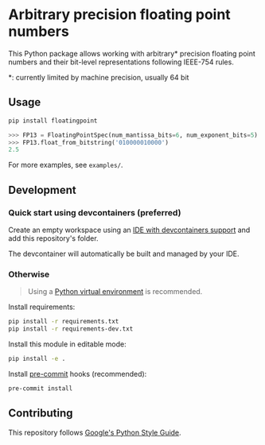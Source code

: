 # Arbitrary precision floating point numbers

This Python package allows working with arbitrary* precision floating point numbers and their bit-level representations following IEEE-754 rules.

*: currently limited by machine precision, usually 64 bit

## Usage

```bash
pip install floatingpoint
```

```python
>>> FP13 = FloatingPointSpec(num_mantissa_bits=6, num_exponent_bits=5)
>>> FP13.float_from_bitstring('010000010000')
2.5
```

For more examples, see `examples/`.

## Development

### Quick start using devcontainers (preferred)

Create an empty workspace using an [IDE with devcontainers support](https://containers.dev/supporting) and add this repository's folder.

The devcontainer will automatically be built and managed by your IDE.

### Otherwise

> Using a [Python virtual environment](https://docs.python.org/3/tutorial/venv.html) is recommended.

Install requirements:

```bash
pip install -r requirements.txt
pip install -r requirements-dev.txt
```

Install this module in editable mode:

```bash
pip install -e .
```

Install [pre-commit](https://pre-commit.com) hooks (recommended):

```bash
pre-commit install
```

## Contributing

This repository follows [Google's Python Style Guide](https://google.github.io/styleguide/pyguide.html).
